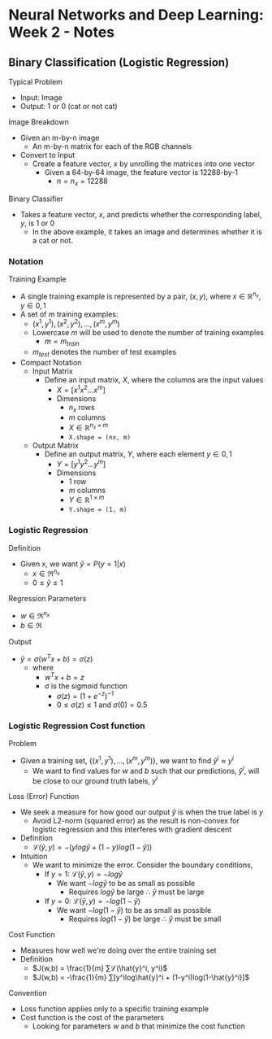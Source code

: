 # Neural Networks and Deep Learning: Week 2 - Notes

## Binary Classification (Logistic Regression)

Typical Problem

- Input: Image
- Output: 1 or 0 (cat or not cat)

Image Breakdown

- Given an m-by-n image 
  - An m-by-n matrix for each of the RGB channels 
- Convert to Input 
  - Create a feature vector, $x$ by unrolling the matrices into one vector 
    - Given a 64-by-64 image, the feature vector is 12288-by-1 
      - $n=n_x=12288$

Binary Classifier

- Takes a feature vector, $x$, and predicts whether the corresponding label, $y$, is $1$ or $0$
  - In the above example, it takes an image and determines whether it is a cat or not.

### Notation

Training Example 

- A single training example is represented by a pair, $(x,y)$, where $x∈ℝ^{n_x}, y∈{0,1}$
- A set of $m$ training examples:
  - $(x^1,y^1), (x^2,y^2), ..., (x^m,y^m)$
  - Lowercase $m$ will be used to denote the number of training examples 
    - $m = m_{train}$
  - $m_{test}$ denotes the number of test examples
- Compact Notation 
  - Input Matrix
    - Define an input matrix, $X$, where the columns are the input values
      - $X=[x^1 x^2 ... x^m]$
      - Dimensions
        - $n_x$ rows
        - $m$ columns
        - $X∈ℝ^{n_x × m}$
        - `X.shape = (nx, m)`
  - Output Matrix 
    - Define an output matrix, $Y$, where each element $y∈{0, 1}$
      - $Y=[y^1 y^2 ... y^m]$
      - Dimensions 
        - 1 row 
        - $m$ columns 
        - $Y∈ℝ^{1×m}$
        - `Y.shape = (1, m)`

### Logistic Regression 

Definition 

- Given $x$, we want $\hat{y}=P(y=1 | x)$
  - $x∈ℜ^{n_x}$
  - $0 ≤ \hat{y} ≤ 1$

Regression Parameters

- $w∈ℜ^{n_x}$
- $b∈ℜ$

Output 

- $\hat{y} = σ(w^Tx + b) = σ(z)$
  - where 
    - $w^Tx + b = z$ 
    - $σ$ is the sigmoid function
      - $σ(z) = (1 + e^{-z})^{-1}$
      - $0 ≤ σ(z) ≤ 1$ and $σ(0) = 0.5$

### Logistic Regression Cost function

Problem 

- Given a training set, $\{(x^1, y^1), ..., (x^m, y^m)\}$, we want to find $\hat{y}^i ≈ y^i$
  - We want to find values for $w$ and $b$ such that our predictions, $\hat{y}^i$, will be close to our ground truth labels, $y^i$

Loss (Error) Function 

- We seek a measure for how good our output $\hat{y}$ is when the true label is $y$
  - Avoid L2-norm (squared error) as the result is non-convex for logistic regression and this interferes with gradient descent
- Definition 
  - $ℒ(\hat{y}, y) = -(ylog\hat{y} + (1-y)log(1-\hat{y}))$
- Intuition 
  - We want to minimize the error. Consider the boundary conditions,
    - If $y=1$: $ℒ(\hat{y}, y) = -log\hat{y}$
      - We want $-log\hat{y}$ to be as small as possible
        - Requires $log\hat{y}$ be large ∴ $\hat{y}$ must be large
    - If $y=0$: $ℒ(\hat{y}, y) = -log(1-\hat{y})$
      - We want $-log(1-\hat{y})$ to be as small as possible
        - Requires $log(1-\hat{y})$ be large ∴ $\hat{y}$ must be small

Cost Function 

- Measures how well we're doing over the entire training set 
- Definition 
  - $J(w,b) = \frac{1}{m} ∑ℒ(\hat{y}^i, y^i)$
  - $J(w,b) = -\frac{1}{m} ∑[y^ilog\hat{y}^i + (1-y^i)log(1-\hat{y}^i)]$

Convention

- Loss function applies only to a specific training example 
- Cost function is the cost of the parameters 
  - Looking for parameters $w$ and $b$ that minimize the cost function
